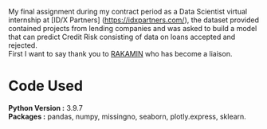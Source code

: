 My final assignment during my contract period as a Data Scientist virtual internship at [ID/X Partners] (https://idxpartners.com/), the dataset provided contained projects from lending companies and was asked to build a model that can predict Credit Risk consisting of data on loans accepted and rejected.
<br>
First I want to say thank you to [RAKAMIN](https://www.rakamin.com/virtual-internship-experience) who has become a liaison.
# Code Used
**Python Version :** 3.9.7
<br>
**Packages :** pandas, numpy, missingno, seaborn, plotly.express, sklearn.
